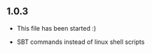 **1.0.3**
---------

* This file has been started :) 

* SBT commands instead of linux shell scripts   

 
